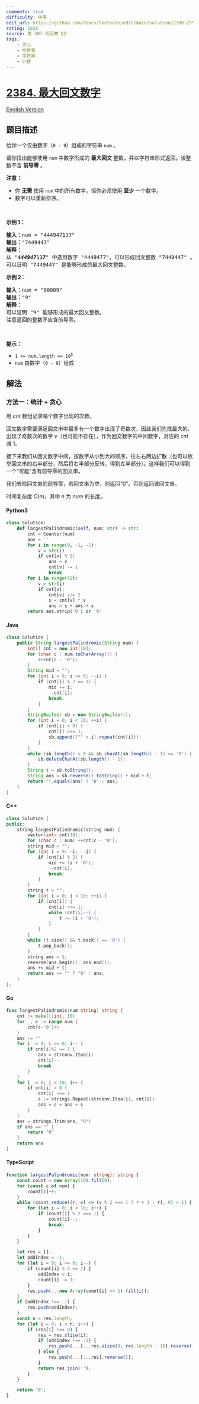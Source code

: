 ```yaml
---
comments: true
difficulty: 中等
edit_url: https://github.com/doocs/leetcode/edit/main/solution/2300-2399/2384.Largest%20Palindromic%20Number/README.md
rating: 1636
source: 第 307 场周赛 Q2
tags:
    - 贪心
    - 哈希表
    - 字符串
    - 计数
---
```


<!-- problem:start -->

# [2384. 最大回文数字](https://leetcode.cn/problems/largest-palindromic-number)

[English Version](/solution/2300-2399/2384.Largest%20Palindromic%20Number/README_EN.md)

## 题目描述

<!-- description:start -->

<p>给你一个仅由数字（<code>0 - 9</code>）组成的字符串 <code>num</code> 。</p>

<p>请你找出能够使用 <code>num</code> 中数字形成的 <strong>最大回文</strong> 整数，并以字符串形式返回。该整数不含 <strong>前导零</strong> 。</p>

<p><strong>注意：</strong></p>

<ul>
	<li>你 <strong>无需</strong> 使用 <code>num</code> 中的所有数字，但你必须使用 <strong>至少</strong> 一个数字。</li>
	<li>数字可以重新排序。</li>
</ul>

<p>&nbsp;</p>

<p><strong>示例 1：</strong></p>

<pre>
<strong>输入：</strong>num = "444947137"
<strong>输出：</strong>"7449447"
<strong>解释：</strong>
从 "<em><strong>44494</strong></em><em><strong>7</strong></em>13<em><strong>7</strong></em>" 中选用数字 "4449477"，可以形成回文整数 "7449447" 。
可以证明 "7449447" 是能够形成的最大回文整数。
</pre>

<p><strong>示例 2：</strong></p>

<pre>
<strong>输入：</strong>num = "00009"
<strong>输出：</strong>"9"
<strong>解释：</strong>
可以证明 "9" 能够形成的最大回文整数。
注意返回的整数不应含前导零。
</pre>

<p>&nbsp;</p>

<p><strong>提示：</strong></p>

<ul>
	<li><code>1 &lt;= num.length &lt;= 10<sup>5</sup></code></li>
	<li><code>num</code> 由数字（<code>0 - 9</code>）组成</li>
</ul>

<!-- description:end -->

## 解法

<!-- solution:start -->

### 方法一：统计 + 贪心

用 $cnt$ 数组记录每个数字出现的次数。

回文数字需要满足回文串中最多有一个数字出现了奇数次，因此我们先找最大的、出现了奇数次的数字 $v$（也可能不存在），作为回文数字的中间数字，对应的 $cnt$ 减 $1$。

接下来我们从回文数字中间，按数字从小到大的顺序，往左右两边扩散（也可以枚举回文串的右半部分，然后将右半部分反转，得到左半部分）。这样我们可以得到一个“可能”含有前导零的回文串。

我们去除回文串的前导零，若回文串为空，则返回“0”。否则返回该回文串。

时间复杂度 $O(n)$，其中 $n$ 为 $num$ 的长度。

<!-- tabs:start -->

#### Python3

```python
class Solution:
    def largestPalindromic(self, num: str) -> str:
        cnt = Counter(num)
        ans = ''
        for i in range(9, -1, -1):
            v = str(i)
            if cnt[v] % 2:
                ans = v
                cnt[v] -= 1
                break
        for i in range(10):
            v = str(i)
            if cnt[v]:
                cnt[v] //= 2
                s = cnt[v] * v
                ans = s + ans + s
        return ans.strip('0') or '0'
```

#### Java

```java
class Solution {
    public String largestPalindromic(String num) {
        int[] cnt = new int[10];
        for (char c : num.toCharArray()) {
            ++cnt[c - '0'];
        }
        String mid = "";
        for (int i = 9; i >= 0; --i) {
            if (cnt[i] % 2 == 1) {
                mid += i;
                --cnt[i];
                break;
            }
        }
        StringBuilder sb = new StringBuilder();
        for (int i = 0; i < 10; ++i) {
            if (cnt[i] > 0) {
                cnt[i] >>= 1;
                sb.append(("" + i).repeat(cnt[i]));
            }
        }
        while (sb.length() > 0 && sb.charAt(sb.length() - 1) == '0') {
            sb.deleteCharAt(sb.length() - 1);
        }
        String t = sb.toString();
        String ans = sb.reverse().toString() + mid + t;
        return "".equals(ans) ? "0" : ans;
    }
}
```

#### C++

```cpp
class Solution {
public:
    string largestPalindromic(string num) {
        vector<int> cnt(10);
        for (char c : num) ++cnt[c - '0'];
        string mid = "";
        for (int i = 9; ~i; --i) {
            if (cnt[i] % 2) {
                mid += (i + '0');
                --cnt[i];
                break;
            }
        }
        string t = "";
        for (int i = 0; i < 10; ++i) {
            if (cnt[i]) {
                cnt[i] >>= 1;
                while (cnt[i]--) {
                    t += (i + '0');
                }
            }
        }
        while (t.size() && t.back() == '0') {
            t.pop_back();
        }
        string ans = t;
        reverse(ans.begin(), ans.end());
        ans += mid + t;
        return ans == "" ? "0" : ans;
    }
};
```

#### Go

```go
func largestPalindromic(num string) string {
	cnt := make([]int, 10)
	for _, c := range num {
		cnt[c-'0']++
	}
	ans := ""
	for i := 9; i >= 0; i-- {
		if cnt[i]%2 == 1 {
			ans = strconv.Itoa(i)
			cnt[i]--
			break
		}
	}
	for i := 0; i < 10; i++ {
		if cnt[i] > 0 {
			cnt[i] >>= 1
			s := strings.Repeat(strconv.Itoa(i), cnt[i])
			ans = s + ans + s
		}
	}
	ans = strings.Trim(ans, "0")
	if ans == "" {
		return "0"
	}
	return ans
}
```

#### TypeScript

```ts
function largestPalindromic(num: string): string {
    const count = new Array(10).fill(0);
    for (const c of num) {
        count[c]++;
    }
    while (count.reduce((r, v) => (v % 2 === 1 ? r + 1 : r), 0) > 1) {
        for (let i = 0; i < 10; i++) {
            if (count[i] % 2 === 1) {
                count[i]--;
                break;
            }
        }
    }

    let res = [];
    let oddIndex = -1;
    for (let i = 9; i >= 0; i--) {
        if (count[i] % 2 == 1) {
            oddIndex = i;
            count[i] -= 1;
        }
        res.push(...new Array(count[i] >> 1).fill(i));
    }
    if (oddIndex !== -1) {
        res.push(oddIndex);
    }
    const n = res.length;
    for (let i = 0; i < n; i++) {
        if (res[i] !== 0) {
            res = res.slice(i);
            if (oddIndex !== -1) {
                res.push(...[...res.slice(0, res.length - 1)].reverse());
            } else {
                res.push(...[...res].reverse());
            }
            return res.join('');
        }
    }

    return '0';
}
```

<!-- tabs:end -->

<!-- solution:end -->

<!-- problem:end -->
